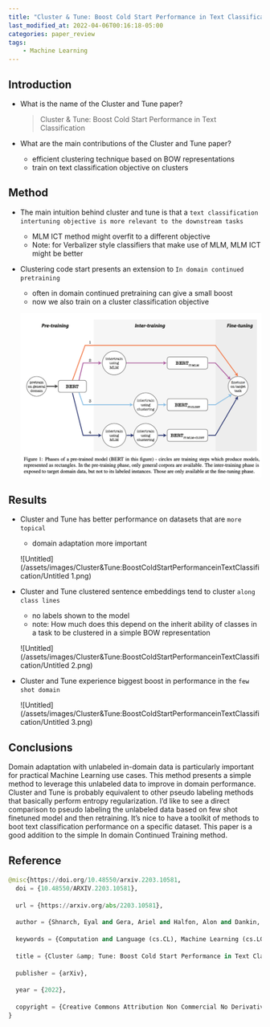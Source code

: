 ```yaml
---
title: "Cluster & Tune: Boost Cold Start Performance in Text Classification"
last_modified_at: 2022-04-06T00:16:18-05:00
categories: paper_review
tags:
    - Machine Learning
---
```


## Introduction

- What is the name of the Cluster and Tune paper?
    
    > Cluster & Tune: Boost Cold Start Performance in Text Classification
    > 
    
- What are the main contributions of the Cluster and Tune paper?
    - efficient clustering technique based on BOW representations
    - train on text classification objective on clusters
    

## Method

- The main intuition behind cluster and tune is that a `text classification intertuning objective is more relevant to the downstream tasks`
    - MLM ICT method might overfit to a different objective
    - Note: for Verbalizer style classifiers that make use of MLM, MLM ICT might be better
- Clustering code start presents an extension to `In domain continued pretraining`
    - often in domain continued pretraining can give a small boost
    - now we also train on a cluster classification objective
    
    ![Untitled](/assets/images/Cluster&Tune:BoostColdStartPerformanceinTextClassification/Untitled.png)
    

## Results

- Cluster and Tune has better performance on datasets that are `more topical`
    - domain adaptation more important
    
    ![Untitled](/assets/images/Cluster&Tune:BoostColdStartPerformanceinTextClassification/Untitled 1.png)
    
- Cluster and Tune clustered sentence embeddings tend to cluster `along class lines`
    - no labels shown to the model
    - note: How much does this depend on the inherit ability of classes in a task to be clustered in a simple BOW representation
    
    ![Untitled](/assets/images/Cluster&Tune:BoostColdStartPerformanceinTextClassification/Untitled 2.png)
    
- Cluster and Tune experience biggest boost in performance in the `few shot domain`
    
    ![Untitled](/assets/images/Cluster&Tune:BoostColdStartPerformanceinTextClassification/Untitled 3.png)
    

## Conclusions

Domain adaptation with unlabeled in-domain data is particularly important for practical Machine Learning use cases. This method presents a simple method to leverage this unlabeled data to improve in domain performance. Cluster and Tune is probably equivalent to other pseudo labeling methods that basically perform entropy regularization. I’d like to see a direct comparison to pseudo labeling the unlabeled data based on few shot finetuned model and then retraining. It’s nice to have a toolkit of methods to boot text classification performance on a specific dataset. This paper is a good addition to the simple In domain Continued Training method.

## Reference

```python
@misc{https://doi.org/10.48550/arxiv.2203.10581,
  doi = {10.48550/ARXIV.2203.10581},
  
  url = {https://arxiv.org/abs/2203.10581},
  
  author = {Shnarch, Eyal and Gera, Ariel and Halfon, Alon and Dankin, Lena and Choshen, Leshem and Aharonov, Ranit and Slonim, Noam},
  
  keywords = {Computation and Language (cs.CL), Machine Learning (cs.LG), FOS: Computer and information sciences, FOS: Computer and information sciences},
  
  title = {Cluster &amp; Tune: Boost Cold Start Performance in Text Classification},
  
  publisher = {arXiv},
  
  year = {2022},
  
  copyright = {Creative Commons Attribution Non Commercial No Derivatives 4.0 International}
}
```
